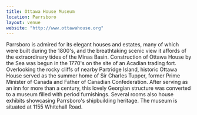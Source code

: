 ```yaml
---
title: Ottawa House Museum
location: Parrsboro
layout: venue
website: "http://www.ottawahouse.org"
---
```


Parrsboro is admired for its elegant houses and estates, many of which were built during the 1800's, and the breathtaking scenic view it affords of the extraordinary tides of the Minas Basin.
Construction of Ottawa House by the Sea was begun in the 1770's on the site of an Acadian trading fort. Overlooking the rocky cliffs of nearby Partridge Island, historic Ottawa House
served as the summer home of Sir Charles Tupper, former Prime Minister of Canada and Father of Canadian Confederation. After serving as an inn for more than a century, this lovely Georgian structure was converted to a museum filled with period furnishings. Several rooms also house exhibits showcasing Parrsboro's shipbuilding heritage. The museum is situated at 1155 Whitehall Road.